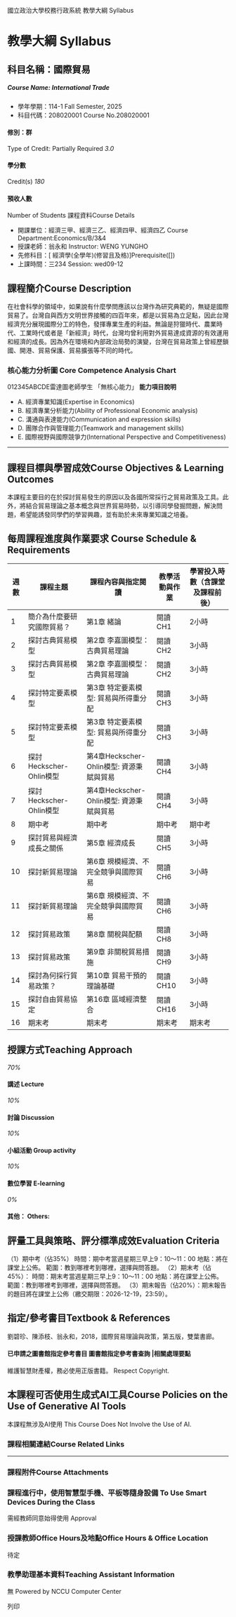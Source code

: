 國立政治大學校務行政系統 教學大綱 Syllabus
# 教學大綱 Syllabus
##  科目名稱：國際貿易
#####  Course Name: International Trade
  * 學年學期：114-1 Fall Semester, 2025 
  * 科目代碼：208020001 Course No.208020001


#### 修別：群
Type of Credit: Partially Required 
_3.0_
#### 學分數
Credit(s)
_180_
#### 預收人數
Number of Students
課程資料Course Details
  * 開課單位：經濟三甲、經濟三乙、經濟四甲、經濟四乙 Course Department:Economics/B/3&4 
  * 授課老師：翁永和 Instructor: WENG YUNGHO 
  * 先修科目：[ 經濟學(全學年)(修習且及格)]Prerequisite([])
  * 上課時間：三234 Session: wed09-12


##  課程簡介Course Description
在社會科學的領域中，如果說有什麼學問應該以台灣作為研究典範的，無疑是國際貿易了。台灣自與西方文明世界接觸的四百年來，都是以貿易為立足點，因此台灣經濟充分展現國際分工的特色，發揮專業生產的利益。無論是狩獵時代、農業時代、工業時代或者是「新經濟」時代，台灣均曾利用對外貿易達成資源的有效運用和經濟的成長。因為外在環境和內部政治局勢的演變，台灣在貿易政策上曾經歷鎖國、開港、貿易保護、貿易擴張等不同的時代。
###  核心能力分析圖 Core Competence Analysis Chart
012345ABCDE雷達圖老師學生
「無核心能力」 
**能力項目說明**
  * A. 經濟專業知識(Expertise in Economics)
  * B. 經濟專業分析能力(Ability of Professional Economic analysis)
  * C. 溝通與表達能力(Communication and expression skills)
  * D. 團隊合作與管理能力(Teamwork and management skills)
  * E. 國際視野與國際競爭力(International Perspective and Competitiveness)


* * *
##  課程目標與學習成效Course Objectives & Learning Outcomes 
本課程主要目的在於探討貿易發生的原因以及各國所常採行之貿易政策及工具。此外，將結合貿易理論之基本概念與世界貿易時勢，以引導同學發掘問題，解決問題，希望能誘發同學們的學習興趣，並有助於未來專業知識之培養。
##  每周課程進度與作業要求 Course Schedule & Requirements
週數 |  課程主題 |  課程內容與指定閱讀 |  教學活動與作業 |  學習投入時數（含課堂及課程前後）  
---|---|---|---|---  
1 |  簡介為什麼要研究國際貿易？ |  第1章 緒論 |  閱讀CH1 |  2小時  
2 |  探討古典貿易模型 |  第2章 李嘉圖模型：古典貿易理論 |  閱讀CH2 |  3小時  
3 |  探討古典貿易模型 |  第2章 李嘉圖模型：古典貿易理論 |  閱讀CH2 |  3小時  
4 |  探討特定要素模型 |  第3章 特定要素模型: 貿易與所得重分配 |  閱讀CH3 |  3小時  
5 |  探討特定要素模型 |  第3章 特定要素模型: 貿易與所得重分配 |  閱讀CH3 |  3小時  
6 |  探討Heckscher-Ohlin模型 |  第4章Heckscher-Ohlin模型: 資源秉賦與貿易 |  閱讀CH4 |  3小時  
7 |  探討Heckscher-Ohlin模型 |  第4章Heckscher-Ohlin模型: 資源秉賦與貿易 |  閱讀CH4 |  3小時  
8 |  期中考 |  期中考 |  期中考 |  期中考  
9 |  探討貿易與經濟成長之關係 |  第5章 經濟成長 |  閱讀CH5 |  3小時  
10 |  探討新貿易理論 |  第6章 規模經濟、不完全競爭與國際貿易 |  閱讀CH6 |  3小時  
11 |  探討新貿易理論 |  第6章 規模經濟、不完全競爭與國際貿易 |  閱讀CH6 |  3小時  
12 |  探討貿易政策 |  第8章 關稅與配額 |  閱讀CH8 |  3小時  
13 |  探討貿易政策 |  第9章 非關稅貿易措施 |  閱讀CH9 |  3小時  
14 |  探討為何採行貿易政策？ |  第10章 貿易干預的理論基礎 |  閱讀CH10 |  3小時  
15 |  探討自由貿易協定 |  第16章 區域經濟整合 |  閱讀CH16 |  3小時  
16 |  期末考 |  期末考 |  期末考 |  期末考  
##  授課方式Teaching Approach
_70%_
####  講述 Lecture
_10%_
####  討論 Discussion
_10%_
####  小組活動 Group activity
_10%_
####  數位學習 E-learning
_0%_
####  其他： Others:
##  評量工具與策略、評分標準成效Evaluation Criteria
（1）期中考（佔35%）
時間：期中考當週星期三早上9：10～11：00
地點：將在課堂上公佈。
範圍：教到哪裡考到哪裡，選擇與問答題。
（2）期末考（佔45%）：
時間：期末考當週星期三早上9：10～11：00
地點：將在課堂上公佈。
範圍：教到哪裡考到哪裡，選擇與問答題。
（3）期末報告（佔20%）：期末報告的題目將在課堂上公佈（繳交期限：2026-12-19，23:59）。
##  指定/參考書目Textbook & References
劉碧珍、陳添枝、翁永和，2018，國際貿易理論與政策，第五版，雙葉書廊。 
####  已申請之圖書館指定參考書目  圖書館指定參考書查詢 |相關處理要點
維護智慧財產權，務必使用正版書籍。 Respect Copyright.
##  本課程可否使用生成式AI工具Course Policies on the Use of Generative AI Tools
本課程無涉及AI使用 This Course Does Not Involve the Use of AI.
###  課程相關連結Course Related Links
* * *
###  課程附件Course Attachments
###  課程進行中，使用智慧型手機、平板等隨身設備 To Use Smart Devices During the Class
需經教師同意始得使用  Approval
###  授課教師Office Hours及地點Office Hours & Office Location
待定
###  教學助理基本資料Teaching Assistant Information
無
Powered by NCCU Computer Center
  
列印
